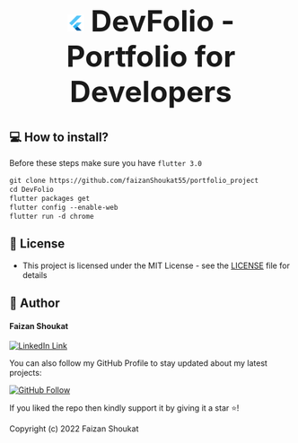 <h1 align="center" style="font-size: 52px;" ><img height=30 src="https://raw.githubusercontent.com/github/explore/80688e429a7d4ef2fca1e82350fe8e3517d3494d/topics/flutter/flutter.png"> DevFolio - Portfolio for Developers</h1>

[comment]: <> (Designed live portfolio using Flutter 2.0. Available for **Android** and **Web**. )

[comment]: <> (<img src="https://user-images.githubusercontent.com/43790152/112185787-5ce1a300-8c22-11eb-80af-271f674f8f24.png">)

[comment]: <> (<div align="center">)

[comment]: <> ([![Open Source Love svg1]&#40;https://badges.frapsoft.com/os/v1/open-source.svg?v=103&#41;]&#40;#&#41;)

[comment]: <> ([![GitHub Forks]&#40;https://img.shields.io/github/forks/saadhaxxan/Car_Game_Python_Pygame.svg?style=social&label=Fork&maxAge=2592000&#41;]&#40;https://github.com/m-hamzashakeel/DevFolio/fork&#41;)

[comment]: <> ([![GitHub Issues]&#40;https://img.shields.io/github/issues/saadhaxxan/Car_Game_Python_Pygame.svg?style=flat&label=Issues&maxAge=2592000&#41;]&#40;https://github.com/m-hamzashakeel/DevFolio/issues&#41;)

[comment]: <> ([![contributions welcome]&#40;https://img.shields.io/badge/contributions-welcome-brightgreen.svg?style=flat&label=Contributions&colorA=red&colorB=black	&#41;]&#40;#&#41;)

[comment]: <> (</div>)

## 💻 How to install?
Before these steps make sure you have `flutter 3.0`

```
git clone https://github.com/faizanShoukat55/portfolio_project
cd DevFolio
flutter packages get
flutter config --enable-web
flutter run -d chrome
```

[comment]: <> (## 🔗 Useful links)

[comment]: <> (🌐 Web App: http://mhmzdev.github.io/folio)

[comment]: <> (📱 Android App: https://drive.google.com/drive/folders/1qEjMnDPrWOHVOKnKVM3Vbl0RpDE2C9L9?usp=sharing)

[comment]: <> (📙 Article: https://mhamzadev.medium.com/folio-responsive-portfolio-using-flutter-2-0-86ae3e6cce4f)

[comment]: <> (## 👀 Looks)

[comment]: <> (<img src="https://user-images.githubusercontent.com/43790152/111952323-c8365280-8b06-11eb-9c65-747b5001340a.PNG"> <img src="https://user-images.githubusercontent.com/43790152/112266079-5a6c6100-8c95-11eb-9b68-2121e37b0851.gif"> <img src="https://user-images.githubusercontent.com/43790152/112265455-57bd3c00-8c94-11eb-870a-13c9157b7e1b.gif"> <img src="https://user-images.githubusercontent.com/43790152/112266085-5ccebb00-8c95-11eb-9a06-67810e894471.gif">)


## 🔑 License
- This project is licensed under the MIT License - see the [LICENSE](LICENSE.md) file for details

## 🧑 Author

#### Faizan Shoukat
[![LinkedIn Link](https://img.shields.io/badge/Connect-Faizan%20Shoukat-blue
)](https://www.linkedin.com/in/faizan-shoukat-7a104415b/)

[comment]: <> ([![LinkedIn Link]&#40;https://img.shields.io/badge/Connect-Hamza-blue.svg?logo=linkedin&longCache=true&style=social&label=Connect)

[comment]: <> (&#41;]&#40;https://www.linkedin.com/in/faizan-shoukat-7a104415b/&#41;)

You can also follow my GitHub Profile to stay updated about my latest projects:

[![GitHub Follow](https://img.shields.io/badge/Connect-Faizan%20Shoukat-blue)](https://github.com/faizanShoukat55)

[comment]: <> ([![GitHub Follow]&#40;https://img.shields.io/badge/Connect-Hamza-blue.svg?logo=Github&longCache=true&style=social&label=Follow&#41;]&#40;https://github.com/faizanShoukat55&#41;)

If you liked the repo then kindly support it by giving it a star ⭐!

Copyright (c) 2022 Faizan Shoukat
